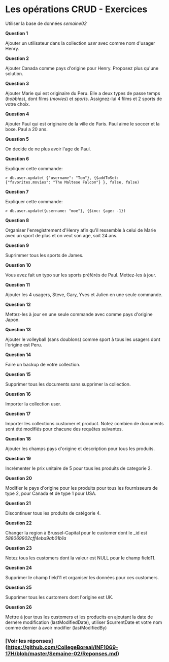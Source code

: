 # Les opérations CRUD - Exercices

Utiliser la base de données *semaine02*

__Question 1__

Ajouter un utilisateur dans la collection *user* avec comme nom d'usager Henry.

__Question 2__

Ajouter Canada comme pays d'origine pour Henry. Proposez plus qu'une solution.

__Question 3__

Ajouter Marie qui est originaire du Peru. Elle a deux types de passe temps (*hobbies*), dont films (*movies*) et *sports*. Assignez-lui 4 films et 2 sports de votre choix.

__Question 4__

Ajouter Paul qui est originaire de la ville de Paris. Paul aime le soccer et la boxe. Paul a 20 ans.

__Question 5__

On decide de ne plus avoir l'age de Paul.

__Question 6__

Expliquer cette commande: 
```
> db.user.update( {"username": "Tom"}, {$addToSet: {"favorites.movies": "The Maltese Falcon"} }, false, false)
```

__Question 7__

Expliquer cette commande:
```
> db.user.update({username: "moe"}, {$inc: {age: -1})
```

__Question 8__

Organiser l'enregistrement d'Henry afin qu'il ressemble à celui de Marie avec un sport de plus et on veut son age, soit 24 ans.

__Question 9__

Suprimmer tous les sports de James.

__Question 10__

Vous avez fait un typo sur les sports préférés de Paul. Mettez-les à jour.

__Question 11__

Ajouter les 4 usagers, Steve, Gary, Yves et Julien en une seule commande.

__Question 12__

Mettez-les à jour en une seule commande avec comme pays d'origine Japon.

__Question 13__

Ajouter le volleyball (sans doublons) comme sport à tous les usagers dont l'origine est Peru.

__Question 14__

Faire un backup de votre collection.

__Question 15__

Supprimer tous les documents sans supprimer la collection.

__Question 16__

Importer la collection user.

__Question 17__

Importer les collections customer et product. Notez combien de documents sont été modifiés pour chacune des requêtes suivantes.

__Question 18__

Ajouter les champs pays d'origine et description pour tous les produits.

__Question 19__

Incrémenter le prix unitaire de 5 pour tous les produits de categorie 2.

__Question 20__

Modifier le pays d'origine pour les produits pour tous les fournisseurs de type 2, pour Canada et de type 1 pour USA.

__Question 21__

Discontinuer tous les produits de catégorie 4.

__Question 22__

Changer la region à Brussel-Capital pour le customer dont le _id est *588069902cff4eba9ab01b1a*

__Question 23__

Notez tous les customers dont la valeur est NULL pour le champ field11.

__Question 24__

Supprimer le champ field11 et organiser les données pour ces customers.

__Question 25__

Supprimer tous les customers dont l'origine est UK.

__Question 26__

Mettre à jour tous les customers et les producits en ajoutant la date de dernère modification (lastModifiedDate), utiliser $currentDate et votre nom comme dernier à avoir modifier (lastModifiedBy)

### [Voir les réponses] (https://github.com/CollegeBoreal/INF1069-17H/blob/master/Semaine-02/Reponses.md)
